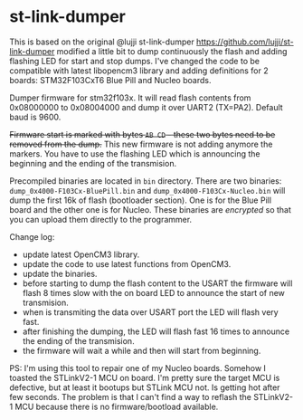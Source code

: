 # st-link-dumper
This is based on the original @lujji st-link-dumper https://github.com/lujji/st-link-dumper modified a little bit to dump continuously the flash and adding flashing LED for start and stop dumps. I've changed the code to be compatible with latest libopencm3 library and adding definitions for 2 boards: STM32F103CxT6 Blue Pill and Nucleo boards.

Dumper firmware for stm32f103x. It will read flash contents from 0x08000000 to 0x08004000 and dump it over UART2 (TX=PA2). Default baud is 9600.

~~Firmware start is marked with bytes `AB CD` - these two bytes need to be removed from the dump.~~
This new firmware is not adding anymore the markers. You have to use the flashing LED which is announcing the beginning and the ending of the transmision.

Precompiled binaries are located in `bin` directory. There are two binaries: `dump_0x4000-F103Cx-BluePill.bin` and `dump_0x4000-F103Cx-Nucleo.bin` will dump the first 16k of flash (bootloader section). One is for the Blue Pill board and the other one is for Nucleo.
These binaries are _encrypted_ so that you can upload them directly to the programmer.

Change log:
  - update latest OpenCM3 library.
  - update the code to use latest functions from OpenCM3.
  - update the binaries.
  - before starting to dump the flash content to the USART the firmware will flash 8 times slow with the on board LED to announce the start of new transmision.
  - when is transmiting the data over USART port the LED will flash very fast.
  - after finishing the dumping, the LED will flash fast 16 times to announce the ending of the transmision.
  - the firmware will wait a while and then will start from beginning.

PS: I'm using this tool to repair one of my Nucleo boards. Somehow I toasted the STLinkV2-1 MCU on board. I'm pretty sure the target MCU is defective, but at least it bootups but STLink MCU not. Is getting hot after few seconds. The problem is that I can't find a way to reflash the STLinkV2-1 MCU because there is no firmware/bootload available.
